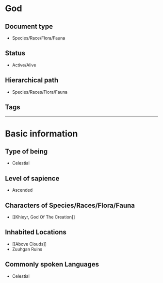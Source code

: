 # God

## Document type

 - Species/Race/Flora/Fauna

## Status

 - Active/Alive

## Hierarchical path

 - Species/Races/Flora/Fauna

## Tags

---

# Basic information

## Type of being

 - Celestial

## Level of sapience

 - Ascended

## Characters of Species/Races/Flora/Fauna

 - [[Khieyr, God Of The Creation]]

## Inhabited Locations

 - [[Above Clouds]]
 - Zuuhgan Ruins

## Commonly spoken Languages

 - Celestial
